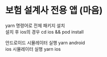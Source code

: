 # 보험 설계사 전용 앱 (마음)

yarn 명령어로 전체 패키지 설치<br>
설치 후 ios의 경우 cd ios && pod install<br>

안드로이드 시뮬레이터 실행 yarn android<br>
ios 시뮬레이터 실행 yarn ios<br>
